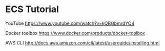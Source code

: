 # ECS Tutorial

YouTube
https://www.youtube.com/watch?v=kQBGbmrdYO4

Docker toolbox
https://www.docker.com/products/docker-toolbox

AWS CLI
http://docs.aws.amazon.com/cli/latest/userguide/installing.html
